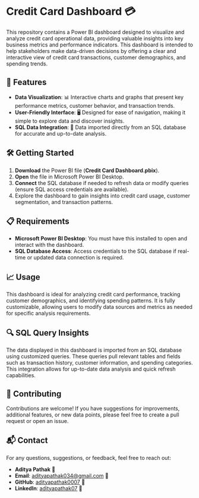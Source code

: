 # Credit Card Dashboard 💳

This repository contains a Power BI dashboard designed to visualize and analyze credit card operational data, providing valuable insights into key business metrics and performance indicators. This dashboard is intended to help stakeholders make data-driven decisions by offering a clear and interactive view of credit card transactions, customer demographics, and spending trends.

## 🚀 Features

- **Data Visualization**: 📊 Interactive charts and graphs that present key performance metrics, customer behavior, and transaction trends.
- **User-Friendly Interface**: 🖥️ Designed for ease of navigation, making it simple to explore data and discover insights.
- **SQL Data Integration**: 🔗 Data imported directly from an SQL database for accurate and up-to-date analysis.

## 🛠️ Getting Started

1. **Download** the Power BI file (**Credit Card Dashboard.pbix**).
2. **Open** the file in Microsoft Power BI Desktop.
3. **Connect** the SQL database if needed to refresh data or modify queries (ensure SQL access credentials are available).
4. Explore the dashboard to gain insights into credit card usage, customer segmentation, and transaction patterns.

## 📋 Requirements

- **Microsoft Power BI Desktop**: You must have this installed to open and interact with the dashboard.
- **SQL Database Access**: Access credentials to the SQL database if real-time or updated data connection is required.

## 📈 Usage

This dashboard is ideal for analyzing credit card performance, tracking customer demographics, and identifying spending patterns. It is fully customizable, allowing users to modify data sources and metrics as needed for specific analysis requirements.

## 🔍 SQL Query Insights

The data displayed in this dashboard is imported from an SQL database using customized queries. These queries pull relevant tables and fields such as transaction history, customer information, and spending categories. This integration allows for up-to-date data analysis and quick refresh capabilities.

## 🤝 Contributing

Contributions are welcome! If you have suggestions for improvements, additional features, or new data points, please feel free to create a pull request or open an issue.

## 📬 Contact

For any questions, suggestions, or feedback, feel free to reach out:

- **Aditya Pathak** 👤
- **Email**: adityapathak034@gmail.com 📧
- **GitHub**: [adityapathak0007](https://github.com/adityapathak0007) 🐙
- **LinkedIn**: [adityapathak07](https://www.linkedin.com/in/adityapathak07) 🔗
